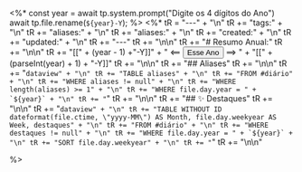<%* 
	const year = await tp.system.prompt("Digite os 4 dígitos do Ano") 
	await tp.file.rename(`${year}-Y`);
%>
<%* 
	tR = "---" + "\n"
	tR += "tags:" + "\n"
	tR += "aliases:" + "\n"
	tR += "aliases:" + "\n"
	tR += "created:" + "\n"
	tR += "updated:" + "\n"
	tR += "---"
	tR += "\n\n"
	tR += "# Resumo Anual:"
	tR += "\n\n"
	tR += "[[" + (year - 1) +"-Y]]" + " <== <button class='date_button_today'>Esse Ano</button> ==> " + "[[" + (parseInt(year) + 1) + "-Y]]"
	tR += "\n\n"
	tR += "## Aliases"
	tR += "\n\n"
	tR += "```dataview" + "\n"
	tR += "TABLE aliases" + "\n"
	tR += "FROM #diário" + "\n"
	tR += "WHERE aliases != null" + "\n"
	tR += "WHERE length(aliases) >= 1" + "\n"
	tR += "WHERE file.day.year = " + `${year}` + "\n"
	tR += "```"
	tR += "\n\n"
	tR += "## ✨ Destaques"
	tR += "\n\n"
	tR += "```dataview" + "\n"
	tR += "TABLE WITHOUT ID dateformat(file.ctime, \"yyyy-MM\") AS Month, file.day.weekyear AS Week, destaques" + "\n"
	tR += "FROM #diário" + "\n"
	tR += "WHERE destaques != null" + "\n"
	tR += "WHERE file.day.year = " + `${year}` + "\n"
	tR += "SORT file.day.weekyear" + "\n"
	tR += "```"
	tR += "\n\n"

%>